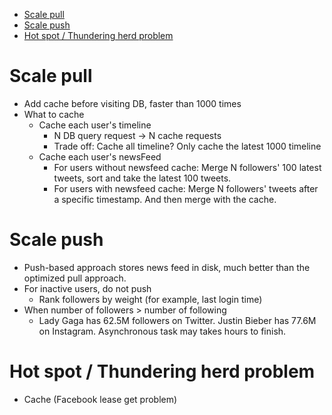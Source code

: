 - [Scale pull](#scale-pull)
- [Scale push](#scale-push)
- [Hot spot / Thundering herd problem](#hot-spot--thundering-herd-problem)

# Scale pull
* Add cache before visiting DB, faster than 1000 times
* What to cache
  * Cache each user's timeline
    * N DB query request -&gt; N cache requests
    * Trade off: Cache all timeline? Only cache the latest 1000 timeline
  * Cache each user's newsFeed
    * For users without newsfeed cache: Merge N followers' 100 latest tweets, sort and take the latest 100 tweets.
    * For users with newsfeed cache: Merge N followers' tweets after a specific timestamp. And then merge with the cache. 

# Scale push
* Push-based approach stores news feed in disk, much better than the optimized pull approach.
* For inactive users, do not push
  * Rank followers by weight \(for example, last login time\)
* When number of followers > number of following
  * Lady Gaga has 62.5M followers on Twitter. Justin Bieber has 77.6M on Instagram. Asynchronous task may takes hours to finish. 


# Hot spot / Thundering herd problem

* Cache \(Facebook lease get problem\)
